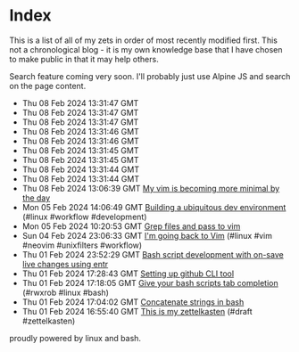 # Index

This is a list of all of my zets in order of most recently modified first. This not a chronological blog - it is my own knowledge base that I have chosen to make public in that it may help others.

Search feature coming very soon. I'll probably just use Alpine JS and search on the page content.

 - Thu 08 Feb 2024 13:31:47 GMT [](../html/4/) 
 - Thu 08 Feb 2024 13:31:47 GMT [](../html/1/) 
 - Thu 08 Feb 2024 13:31:47 GMT [](../html/5/) 
 - Thu 08 Feb 2024 13:31:46 GMT [](../html/8/) 
 - Thu 08 Feb 2024 13:31:46 GMT [](../html/7/) 
 - Thu 08 Feb 2024 13:31:45 GMT [](../html/3/) 
 - Thu 08 Feb 2024 13:31:45 GMT [](../html/2/) 
 - Thu 08 Feb 2024 13:31:44 GMT [](../html/6/) 
 - Thu 08 Feb 2024 13:31:44 GMT [](../html/9/) 
 - Thu 08 Feb 2024 13:06:39 GMT [My vim is becoming more minimal by the day](../9/) 
 - Mon 05 Feb 2024 14:06:49 GMT [Building a ubiquitous dev environment](../8/) (#linux #workflow #development)
 - Mon 05 Feb 2024 10:20:53 GMT [Grep files and pass to vim](../7/) 
 - Sun 04 Feb 2024 23:06:33 GMT [I'm going back to Vim](../6/) (#linux #vim #neovim #unixfilters #workflow)
 - Thu 01 Feb 2024 23:52:29 GMT [Bash script development with on-save live changes using entr](../3/) 
 - Thu 01 Feb 2024 17:28:43 GMT [Setting up github CLI tool](../5/) 
 - Thu 01 Feb 2024 17:18:05 GMT [Give your bash scripts tab completion](../4/) (#rwxrob #linux #bash)
 - Thu 01 Feb 2024 17:04:02 GMT [Concatenate strings in bash](../2/) 
 - Thu 01 Feb 2024 16:55:40 GMT [This is my zettelkasten](../1/) (#draft #zettelkasten)


proudly powered by linux and bash.
